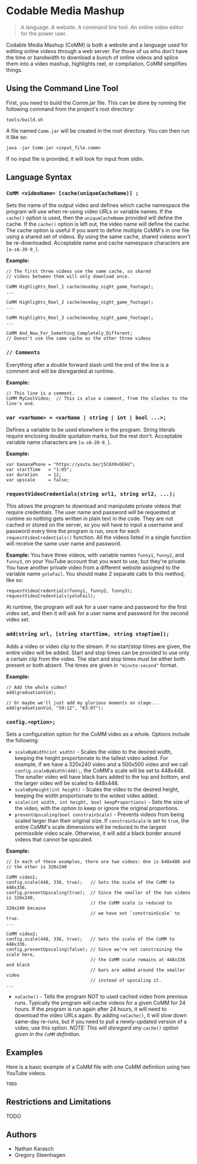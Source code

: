 # Codable Media Mashup

> A language. A website. A command line tool. An online video editor for the power user.

Codable Media Mashup (CoMM) is both a website and a language used for editing
online videos through a web server. For those of us who don't have the
time or bandwidth to download a bunch of online videos and splice them
into a video mashup, highlights reel, or compilation, CoMM simplifies things.


## Using the Command Line Tool

First, you need to build the Comm.jar file. This can be done by running the
following command from the project's root directory:

```
tools/build.sh
```

A file named `Comm.jar` will be created in the root directory. You can then
run it like so:

```
java -jar Comm.jar <input_file.comm>
```

If no input file is provided, it will look for input from stdin.


## Language Syntax

### `CoMM <videoName> [cache(uniqueCacheName)] ;`
Sets the name of the output video and defines which cache namespace the
program will use when re-using video URLs or variable names. If the `cache()`
option is used, then the `uniqueCacheName` provided will define the cache.
If the `cache()` option is left out, the video name will define the cache.
The cache option is useful if you want to define multiple CoMM's
in one file using a shared set of videos. By using the same cache, shared
videos won't be re-downloaded. Acceptable name and cache namespace
characters are `[a-zA-Z0-9_]`. 

**Example:**
```
// The first three videos use the same cache, so shared
// videos between them will only download once.

CoMM Highlights_Reel_1 cache(monday_night_game_footage);
...

CoMM Highlights_Reel_2 cache(monday_night_game_footage);
...

CoMM Highlights_Reel_3 cache(monday_night_game_footage);
...

CoMM And_Now_For_Something_Completely_Different;
// Doesn't use the same cache as the other three videos
```


### `// Comments`
Everything after a double forward slash until the end of the line is a comment
and will be disregarded at runtime.

**Example:**
```
// This line is a comment.
CoMM MyCoolVideo;  // This is also a comment, from the slashes to the line's end.
```

### `var <varName> = <varName | string | int | bool ...>;`
Defines a variable to be used elsewhere in the program. String literals
require enclosing double quotation marks, but the rest don't. Acceptable
variable name characters are `[a-zA-Z0-9_]`.

**Example:**
```
var bananaPhone = "https://youtu.be/j5C6X9vOEkU";
var startTime   = "1:05";
var duration    = 12;
var upscale     = false;
```

### `requestVideoCredentials(string url1, string url2, ...);`
This allows the program to download and manipulate private videos that require
credentials. The user name and password will be requested at runtime so nothing
gets written in plain text in the code. They are not cached or stored on the
server, so you will have to input a username and password every time the 
program is run, once for each `requestVideoCredentials()` function. All the 
videos listed in a single function will receive the same user name and password.

**Example:** You have three videos, with variable names `funny1`, `funny2`, and
`funny3`, on your YouTube account that you want to use, but they're private.
You have another private video from a different website assigned to the variable
name `yoloFail`. You should make 2 separate calls to this method, like so:

```
requestVideoCredentials(funny1, funny2, funny3);
requestVideoCredentials(yoloFail);
```

At runtime, the program will ask for a user name and password for the first video
set, and then it will ask for a user name and password for the second video set.

### `add(string url, [string startTime, string stopTime]);`
Adds a video or video clip to the stream. If no start/stop times are given, the
entire video will be added. Start and stop times can be provided to use only a
certain clip from the video. The start and stop times must be either both present
or both absent. The times are given in `"minute:second"` format.

**Example:**
```
// Add the whole video?
add(graduationVid);

// Or maybe we'll just add my glorious moments on stage...
add(graduationVid, "59:12", "63:07");
```

### `config.<option>;`
Sets a configuration option for the CoMM video as a whole. Options include
the following:

- `scaleByWidth(int width)` - Scales the video to the desired width, keeping the
  height proportionate to the tallest video added. For example, if we have a
  320x240 video and a 500x500 video and we call `config.scaleByWidth(448);`,
  the CoMM's scale will be set to 448x448. The smaller video will have black
  bars added to the top and bottom, and the larger video will be scaled to 448x448.
- `scaleByHeight(int height)` - Scales the video to the desired height, keeping
  the width proportionate to the widest video added.
- `scale(int width, int height, bool keepProportions)` - Sets the size of the
  video, with the option to keep or ignore the original proportions. 
- `preventUpscaling(bool constrainScale)` - Prevents videos from being scaled
  larger than their original size. If `constrainScale` is set to `true`, the
  entire CoMM's scale dimensions will be reduced to the largest permissible
  video scale. Otherwise, it will add a black border around videos that cannot
  be upscaled.

**Example:**
```
// In each of these examples, there are two videos: One is 640x480 and
// the other is 320x240

CoMM video1;
config.scale(448, 336, true);   // Sets the scale of the CoMM to 448x336.
config.preventUpscaling(true);  // Since the smaller of the two videos is 320x240,
                                // the CoMM scale is reduced to 320x240 because
                                // we have set `constrainScale` to true.
...

CoMM video2;
config.scale(448, 336, true);   // Sets the scale of the CoMM to 448x336.
config.preventUpscaling(false); // Since we're not constraining the scale here,
                                // the CoMM scale remains at 448x336 and black
                                // bars are added around the smaller video
                                // instead of upscaling it.
...
```

- `noCache()` - Tells the program NOT to used cached video from previous runs.
  Typically the program will cache videos for a given CoMM for 24 hours. If the
  program is run again after 24 hours, it will need to download the video URLs
  again. By adding `noCache()`, it will slow down same-day re-runs, but if you
  need to pull a newly-updated version of a video, use this option.
  *NOTE: This will disregard any `cache()` option given in the `CoMM` definition.*


## Examples

Here is a basic example of a CoMM file with one CoMM definition using two
YouTube videos.

```
TODO
```

## Restrictions and Limitations

TODO

## Authors

- Nathan Karasch
- Gregory Steenhagen

